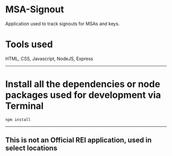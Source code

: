 # MSA-Signout
Application used to track signouts for MSAs and keys.

# Tools used
HTML, CSS, Javascript, NodeJS, Express

---

# Install all the dependencies or node packages used for development via Terminal

`npm install`

---

## This is not an Official REI application, used in select locations